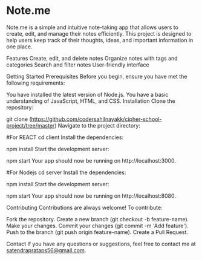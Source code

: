 # Note.me

Note.me is a simple and intuitive note-taking app that allows users to create, edit, and manage their notes efficiently. This project is designed to help users keep track of their thoughts, ideas, and important information in one place.

Features
Create, edit, and delete notes
Organize notes with tags and categories
Search and filter notes
User-friendly interface

Getting Started
Prerequisites
Before you begin, ensure you have met the following requirements:

You have installed the latest version of Node.js.
You have a basic understanding of JavaScript, HTML, and CSS.
Installation
Clone the repository:

git clone (https://github.com/codersahilnayakk/cipher-school-project/tree/master)
Navigate to the project directory:

#For REACT
cd client
Install the dependencies:

npm install
Start the development server:

npm start 
Your app should now be running on http://localhost:3000.

#For Nodejs
cd server
Install the dependencies:

npm install
Start the development server:

npm start 
Your app should now be running on http://localhost:8080.

Contributing
Contributions are always welcome! To contribute:

Fork the repository.
Create a new branch (git checkout -b feature-name).
Make your changes.
Commit your changes (git commit -m 'Add feature').
Push to the branch (git push origin feature-name).
Create a Pull Request.

Contact
If you have any questions or suggestions, feel free to contact me at satendraprataps56@gmail.com.

